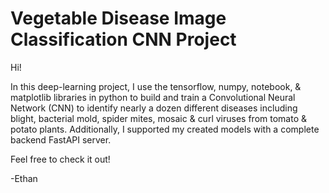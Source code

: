 # Vegetable Disease Image Classification CNN Project
Hi! 

In this deep-learning project, I use the tensorflow, numpy, notebook, & matplotlib libraries in python to build and train a Convolutional Neural Network (CNN) to identify nearly a dozen different diseases including blight, bacterial mold, spider mites, mosaic & curl viruses from tomato & potato plants. Additionally, I supported my created models with a complete backend FastAPI server. 

Feel free to check it out!

-Ethan
